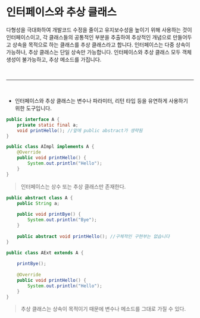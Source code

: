 # 인터페이스와 추상 클래스

다형성을 극대화하여 개발코드 수정을 줄이고 유지보수성을 높이기 위해 사용하는 것이 인터페이스이고, 각 클래스들의 공통적인 부분을 추출하여 추상적인 개념으로 만들어두고 상속을 목적으로 하는 클래스를 추상 클래스라고 합니다. 인터페이스는 다중 상속이 가능하나, 추상 클래스는 단일 상속만 가능합니다. 인터페이스와 추상 클래스 모두 객체 생성이 불가능하고, 추상 메소드를 가집니다.

<br>

____

<br>

+ 인터페이스와 추상 클래스는 변수나 파라미터, 리턴 타입 등을 유연하게 사용하기 위한 도구입니다.

```java
public interface A {
    private static final a;
    void printHello(); //앞에 public abstract가 생략됨
}

public class AImpl implements A {
    @Override
    public void printHello() {
        System.out.println("Hello");
    }
}
```

> 인터페이스는 상수 또는 추상 클래스만 존재한다.

```java
public abstract class A {
    public String a;
    
    public void printBye() {
        System.out.println("Bye");
    }
    
	public abstract void printHello(); //구체적인 구현부는 없습니다
}

public class AExt extends A {
    
    printBye();
    
    @Override
    public void printHello() {
        System.out.println("Hello");
    }
}
```

> 추상 클래스는 상속이 목적이기 때문에 변수나 메소드를 그대로 가질 수 있다.